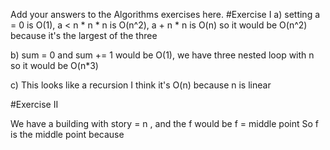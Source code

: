 Add your answers to the Algorithms exercises here.
#Exercise I
a) setting a = 0 is O(1), a < n * n * n is O(n^2), a + n * n is O(n)
so it would be O(n^2) because it's the largest of the three

b) sum = 0 and sum += 1 would be O(1), we have three nested loop with n so it would be O(n*3)

c) This looks like a recursion I think it's O(n) because n is linear


#Exercise II

We have a building with story = n , and the f would be f = middle point
So f is the middle point because 